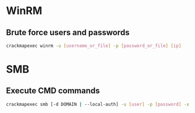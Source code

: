 # WinRM
## Brute force users and passwords
```sh
crackmapexec winrm -u [username_or_file] -p [password_or_file] [ip]
```

# SMB
## Execute CMD commands
```sh
crackmapexec smb [-d DOMAIN | --local-auth] -u [user] -p [password] -x 'dir "C:\Users\*.txt" /s' [ip]
```
